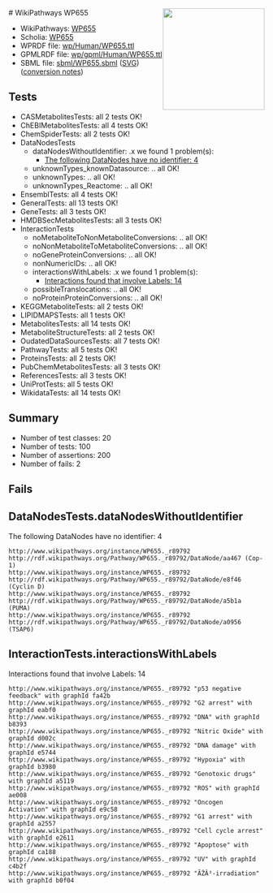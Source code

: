 <img style="float: right; width: 200px" src="../logo.png" />
# WikiPathways WP655

* WikiPathways: [WP655](https://identifiers.org/wikipathways:WP655)
* Scholia: [WP655](https://scholia.toolforge.org/wikipathways/WP655)
* WPRDF file: [wp/Human/WP655.ttl](../wp/Human/WP655.ttl)
* GPMLRDF file: [wp/gpml/Human/WP655.ttl](../wp/gpml/Human/WP655.ttl)
* SBML file: [sbml/WP655.sbml](../sbml/WP655.sbml) ([SVG](../sbml/WP655.svg)) ([conversion notes](../sbml/WP655.txt))

## Tests
* CASMetabolitesTests: all 2 tests OK!
* ChEBIMetabolitesTests: all 4 tests OK!
* ChemSpiderTests: all 2 tests OK!
* DataNodesTests
    * dataNodesWithoutIdentifier: .x we found 1 problem(s):
        * [The following DataNodes have no identifier: 4](#d2d32fa3)
    * unknownTypes_knownDatasource: .. all OK!
    * unknownTypes: .. all OK!
    * unknownTypes_Reactome: .. all OK!
* EnsemblTests: all 4 tests OK!
* GeneralTests: all 13 tests OK!
* GeneTests: all 3 tests OK!
* HMDBSecMetabolitesTests: all 3 tests OK!
* InteractionTests
    * noMetaboliteToNonMetaboliteConversions: .. all OK!
    * noNonMetaboliteToMetaboliteConversions: .. all OK!
    * noGeneProteinConversions: .. all OK!
    * nonNumericIDs: .. all OK!
    * interactionsWithLabels: .x we found 1 problem(s):
        * [Interactions found that involve Labels: 14](#fe97a8bc)
    * possibleTranslocations: .. all OK!
    * noProteinProteinConversions: .. all OK!
* KEGGMetaboliteTests: all 2 tests OK!
* LIPIDMAPSTests: all 1 tests OK!
* MetabolitesTests: all 14 tests OK!
* MetaboliteStructureTests: all 2 tests OK!
* OudatedDataSourcesTests: all 7 tests OK!
* PathwayTests: all 5 tests OK!
* ProteinsTests: all 2 tests OK!
* PubChemMetabolitesTests: all 3 tests OK!
* ReferencesTests: all 3 tests OK!
* UniProtTests: all 5 tests OK!
* WikidataTests: all 14 tests OK!


## Summary

* Number of test classes: 20
* Number of tests: 100
* Number of assertions: 200
* Number of fails: 2

## Fails

<a name="d2d32fa3" />

## DataNodesTests.dataNodesWithoutIdentifier

The following DataNodes have no identifier: 4
```
http://www.wikipathways.org/instance/WP655._r89792 http://rdf.wikipathways.org/Pathway/WP655._r89792/DataNode/aa467 (Cop-1)
http://www.wikipathways.org/instance/WP655._r89792 http://rdf.wikipathways.org/Pathway/WP655._r89792/DataNode/e8f46 (Cyclin D)
http://www.wikipathways.org/instance/WP655._r89792 http://rdf.wikipathways.org/Pathway/WP655._r89792/DataNode/a5b1a (PUMA)
http://www.wikipathways.org/instance/WP655._r89792 http://rdf.wikipathways.org/Pathway/WP655._r89792/DataNode/a0956 (TSAP6)
```

<a name="fe97a8bc" />

## InteractionTests.interactionsWithLabels

Interactions found that involve Labels: 14
```
http://www.wikipathways.org/instance/WP655._r89792 "p53 negative feedback" with graphId fa42b
http://www.wikipathways.org/instance/WP655._r89792 "G2 arrest" with graphId eabf0
http://www.wikipathways.org/instance/WP655._r89792 "DNA" with graphId b8393
http://www.wikipathways.org/instance/WP655._r89792 "Nitric Oxide" with graphId d002c
http://www.wikipathways.org/instance/WP655._r89792 "DNA damage" with graphId e5744
http://www.wikipathways.org/instance/WP655._r89792 "Hypoxia" with graphId b3980
http://www.wikipathways.org/instance/WP655._r89792 "Genotoxic drugs" with graphId a5119
http://www.wikipathways.org/instance/WP655._r89792 "ROS" with graphId ae008
http://www.wikipathways.org/instance/WP655._r89792 "Oncogen Activation" with graphId e9c58
http://www.wikipathways.org/instance/WP655._r89792 "G1 arrest" with graphId a2557
http://www.wikipathways.org/instance/WP655._r89792 "Cell cycle arrest" with graphId e2611
http://www.wikipathways.org/instance/WP655._r89792 "Apoptose" with graphId ca188
http://www.wikipathways.org/instance/WP655._r89792 "UV" with graphId c4b2f
http://www.wikipathways.org/instance/WP655._r89792 "ÃŽÂ³-irradiation" with graphId b0f04
```

